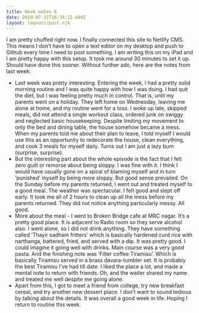 ```yaml
---
title: Week notes 6
date: 2019-07-31T16:34:11.649Z
layout: layouts/post.njk
---
```

I am pretty chuffed right now. I finally connected this site to Netlify CMS. This means I don’t have to open a text editor on my desktop and push to Github every time I need to post something. I am writing this on my iPad and I am pretty happy with this setup. It took me around 30 minutes to set it up. Should have done this sooner. Without further ado, here are the notes from last week:

* Last week was pretty interesting. Entering the week, I had a pretty solid morning routine and I was quite happy with how I was doing. I had quit the diet, but I was feeling pretty much in control. That is, until my parents went on a holiday. They left home on Wednesday, leaving me alone at home, and my routine went for a toss. I woke up late, skipped meals, did not attend a single workout class, ordered junk on swiggy and neglected basic housekeeping. Despite limiting my movement to only the bed and dining table, the house somehow became a mess. When my parents told me about their plan to leave, I told myself I would use this as an opportunity to redecorate the house, clean everything, and cook 3 meals for myself daily. Turns out I am just a lazy bum (surprise, surprise).
* But the interesting part about the whole episode is the fact that I felt zero guilt or remorse about being sloppy. I was fine with it. I think I would have usually gone on a spiral of blaming myself and in turn ’punished’ myself by being more sloppy. But good sense prevailed. On the Sunday before my parents returned, I went out and treated myself to a good meal. The weather was spectacular. I felt good and slept off early. It took me all of 2 hours to clean up all the mess before my parents returned. They did not notice anything particularly messy. All good.
* More about the meal - I went to Broken Bridge cafe at MRC nagar. It’s a pretty good place. It is adjacent to Radio room so they serve alcohol also. I went alone, so I did not drink anything. They have something called ’Thayir sadham fritters’ which is basically hardened curd rice with narthanga, battered, fried, and served with a dip. It was pretty good. I could imagine it going well with drinks. Main course was a very good pasta. And the finishing note was ’Filter coffee Tiramisu’. Which is basically Tiramisu served in a brass davara-tumbler set. It is probably the best Tiramisu I’ve had till date. I liked the place a lot, and made a mental note to return with friends. Oh, and the waiter shared my name and treated me well despite me going alone.
* Apart from this, I got to meet a friend from college, try new breakfast cereal, and try another new dessert place. I don’t want to sound tedious by talking about the details. It was overall a good week in life. Hoping I return to routine this week.
